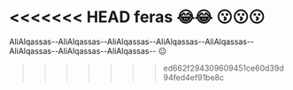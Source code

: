 <<<<<<< HEAD
feras
😂😂
😗😗😗
=======
AliAlqassas--AliAlqassas--AliAlqassas--AliAlqassas--AliAlqassas--AliAlqassas--AliAlqassas--AliAlqassas--
😐
>>>>>>> ed662f294309609451ce60d39d94fed4ef91be8c
